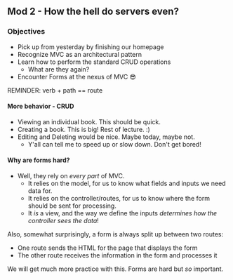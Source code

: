 ## Mod 2 - How the hell do servers even?

### Objectives

* Pick up from yesterday by finishing our homepage
* Recognize MVC as an architectural pattern
* Learn how to perform the standard CRUD operations
  * What are they again?
* Encounter Forms at the nexus of MVC 😎

REMINDER: verb + path == route


#### More behavior - CRUD

* Viewing an individual book. This should be quick.
* Creating a book. This is big! Rest of lecture. :)
* Editing and Deleting would be nice. Maybe today, maybe not.
  * Y'all can tell me to speed up or slow down. Don't get bored!


#### Why are forms hard?

* Well, they rely on _every part_ of MVC.
  * It relies on the model, for us to know what fields and inputs we need data for.
  * It relies on the controller/routes, for us to know where the form should be sent for processing.
  * It _is_ a view, and the way we define the inputs *determines how the controller sees the data*!

Also, somewhat surprisingly, a form is always split up between two routes:
  * One route sends the HTML for the page that displays the form
  * The other route receives the information in the form and processes it

We will get much more practice with this. Forms are hard but _so_ important.
